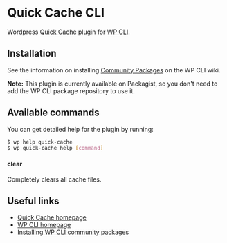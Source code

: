# Quick Cache CLI

Wordpress [Quick Cache](https://wordpress.org/plugins/quick-cache/) plugin for [WP CLI](http://wp-cli.org/).

## Installation

See the information on installing [Community Packages](https://github.com/wp-cli/wp-cli/wiki/Community-Packages)
on the WP CLI wiki.

**Note:** This plugin is currently available on Packagist, so you don't need to
add the WP CLI package repository to use it.

## Available commands

You can get detailed help for the plugin by running:

```sh
$ wp help quick-cache
$ wp quick-cache help [command]
```

#### clear

Completely clears all cache files.

## Useful links

* [Quick Cache homepage](https://wordpress.org/plugins/quick-cache/)
* [WP CLI homepage](http://wp-cli.org/)
* [Installing WP CLI community packages](https://github.com/wp-cli/wp-cli/wiki/Community-Packages)
